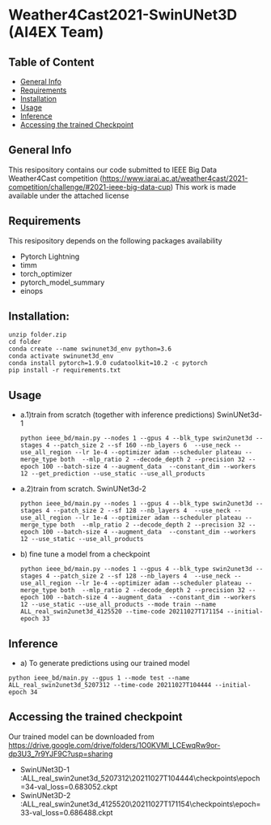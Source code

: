 # Weather4Cast2021-SwinUNet3D (AI4EX Team)

## Table of Content
* [General Info](#general-info)
* [Requirements](#requirements)
* [Installation](#installation)
* [Usage](#usage)
* [Inference](#inference)
* [Accessing the trained Checkpoint](#checkpoint)

## General Info
This resipository contains our code submitted to IEEE Big Data Weather4Cast competition (https://www.iarai.ac.at/weather4cast/2021-competition/challenge/#2021-ieee-big-data-cup)
This work is made available under the attached license

## Requirements
This resipository depends on the following packages availability
- Pytorch Lightning
- timm
- torch_optimizer
- pytorch_model_summary
- einops

## Installation:
```
unzip folder.zip
cd folder
conda create --name swinunet3d_env python=3.6
conda activate swinunet3d_env
conda install pytorch=1.9.0 cudatoolkit=10.2 -c pytorch
pip install -r requirements.txt
```
## Usage
- a.1)train from scratch (together with inference predictions) SwinUNet3d-1
    ```
    python ieee_bd/main.py --nodes 1 --gpus 4 --blk_type swin2unet3d --stages 4 --patch_size 2 --sf 160 --nb_layers 6  --use_neck --use_all_region --lr 1e-4 --optimizer adam --scheduler plateau --merge_type both  --mlp_ratio 2 --decode_depth 2 --precision 32 --epoch 100 --batch-size 4 --augment_data  --constant_dim --workers 12 --get_prediction --use_static --use_all_products
    ```
 
 - a.2)train from scratch. SwinUNet3d-2
    ```
    python ieee_bd/main.py --nodes 1 --gpus 4 --blk_type swin2unet3d --stages 4 --patch_size 2 --sf 128 --nb_layers 4  --use_neck --use_all_region --lr 1e-4 --optimizer adam --scheduler plateau --merge_type both  --mlp_ratio 2 --decode_depth 2 --precision 32 --epoch 100 --batch-size 4 --augment_data  --constant_dim --workers 12 --use_static --use_all_products
    ```
    
- b) fine tune a model from a checkpoint
    ```
    python ieee_bd/main.py --nodes 1 --gpus 4 --blk_type swin2unet3d --stages 4 --patch_size 2 --sf 128 --nb_layers 4  --use_neck --use_all_region --lr 1e-4 --optimizer adam --scheduler plateau --merge_type both  --mlp_ratio 2 --decode_depth 2 --precision 32 --epoch 100 --batch-size 4 --augment_data  --constant_dim --workers 12 --use_static --use_all_products --mode train --name ALL_real_swin2unet3d_4125520 --time-code 20211027T171154 --initial-epoch 33
    ```
 
## Inference
- a) To generate predictions using our trained model
```
python ieee_bd/main.py --gpus 1 --mode test --name ALL_real_swin2unet3d_5207312 --time-code 20211027T104444 --initial-epoch 34
```


## Accessing the trained checkpoint
Our trained model can be downloaded from https://drive.google.com/drive/folders/1O0KVMl_LCEwqRw9or-dp3U3_7r9YJF9C?usp=sharing
- SwinUNet3D-1 :ALL_real_swin2unet3d_5207312\20211027T104444\checkpoints\epoch=34-val_loss=0.683052.ckpt
- SwinUNet3D-2 :ALL_real_swin2unet3d_4125520\20211027T171154\checkpoints\epoch=33-val_loss=0.686488.ckpt
